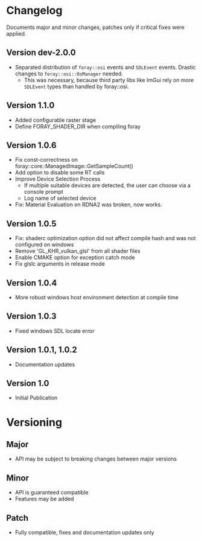 # Changelog

Documents major and minor changes, patches only if critical fixes were applied.

## Version dev-2.0.0
* Separated distribution of `foray::osi` events and `SDLEvent` events. Drastic changes to `foray::osi::OsManager` needed.
    * This was necessary, because third party libs like ImGui rely on more `SDLEvent` types than handled by foray::osi.
## Version 1.1.0
* Added configurable raster stage
* Define FORAY_SHADER_DIR when compiling foray
## Version 1.0.6
* Fix const-correctness on foray::core::ManagedImage::GetSampleCount()
* Add option to disable some RT calls
* Improve Device Selection Process
    * If multiple suitable devices are detected, the user can choose via a console prompt
    * Log name of selected device
* Fix: Material Evaluation on RDNA2 was broken, now works.
## Version 1.0.5
* Fix: shaderc optimization option did not affect compile hash and was not configured on windows
* Remove 'GL_KHR_vulkan_glsl' from all shader files
* Enable CMAKE option for exception catch mode
* Fix glslc arguments in release mode
## Version 1.0.4
* More robust windows host environment detection at compile time
## Version 1.0.3
* Fixed windows SDL locate error
## Version 1.0.1, 1.0.2
* Documentation updates
## Version 1.0
* Initial Publication

# Versioning
## Major
* API may be subject to breaking changes between major versions
## Minor
* API is guaranteed compatible
* Features may be added
## Patch
* Fully compatible, fixes and documentation updates only
